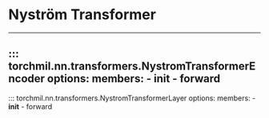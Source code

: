 # Nyström Transformer

---
::: torchmil.nn.transformers.NystromTransformerEncoder
    options:
        members:
        - __init__
        - forward
---
::: torchmil.nn.transformers.NystromTransformerLayer
    options:
        members:
        - __init__
        - forward
